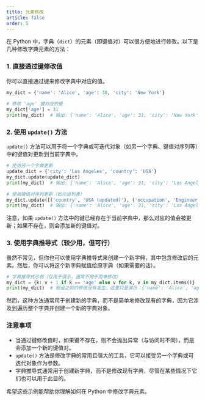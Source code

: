 ```yaml
---
title: 元素修改
article: false
order: 5
---
```


在 Python 中，字典（`dict`）的元素（即键值对）可以很方便地进行修改。以下是几种修改字典元素的方法：

### 1. 直接通过键修改值

你可以直接通过键来修改字典中对应的值。

```python
my_dict = {'name': 'Alice', 'age': 30, 'city': 'New York'}
 
# 修改 'age' 键对应的值
my_dict['age'] = 31
print(my_dict)  # 输出: {'name': 'Alice', 'age': 31, 'city': 'New York'}
```

### 2. 使用 `update()` 方法

`update()` 方法可以用于将一个字典或可迭代对象（如另一个字典、键值对序列等）中的键值对更新到当前字典中。

```python
# 使用另一个字典更新
update_dict = {'city': 'Los Angeles', 'country': 'USA'}
my_dict.update(update_dict)
print(my_dict)  # 输出: {'name': 'Alice', 'age': 31, 'city': 'Los Angeles', 'country': 'USA'}
 
# 使用键值对序列更新（如元组列表）
my_dict.update([('country', 'USA (updated)'), ('occupation', 'Engineer')])
print(my_dict)  # 输出: {'name': 'Alice', 'age': 31, 'city': 'Los Angeles', 'country': 'USA (updated)', 'occupation': 'Engineer'}
```

注意，如果 `update()` 方法中的键已经存在于当前字典中，那么对应的值会被更新；如果不存在，则会添加新的键值对。

### 3. 使用字典推导式（较少用，但可行）

虽然不常见，但你也可以使用字典推导式来创建一个新字典，其中包含修改后的元素。然后，你可以将这个新字典赋值给原字典（如果需要的话）。

```python
# 字典推导式示例（仅用于演示，通常不用于简单修改）
my_dict = {k: v + 1 if k == 'age' else v for k, v in my_dict.items()}
print(my_dict)  # 假设之前的修改没有发生，这里只是演示：{'name': 'Alice', 'age': 32, 'city': 'New York'}
```

然而，这种方法通常用于创建新的字典，而不是简单地修改现有的字典，因为它涉及到遍历整个字典并创建一个新的字典对象。

### 注意事项

- 当通过键修改值时，如果键不存在，则不会抛出异常（与访问时不同），而是会添加一个新的键值对。
- `update()` 方法是修改字典的常用且强大的工具，它可以接受另一个字典或可迭代对象作为参数。
- 字典推导式通常用于创建新字典，而不是修改现有字典，尽管在某些情况下它们也可以用于此目的。

希望这些示例能帮助你理解如何在 Python 中修改字典元素。